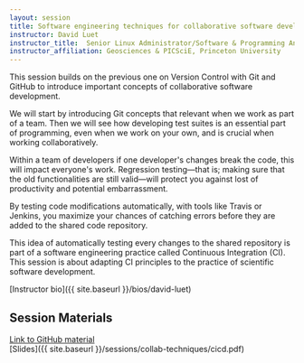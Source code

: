 ```yaml
---
layout: session
title: Software engineering techniques for collaborative software development
instructor: David Luet
instructor_title:  Senior Linux Administrator/Software & Programming Analyst
instructor_affiliation: Geosciences & PICSciE, Princeton University
---
```


This session builds on the previous one on Version Control with Git and GitHub to introduce important concepts of collaborative software development.

We will start by introducing Git concepts that relevant when we work as part of a team. Then we will see how developing test suites is an essential part of programming, even when we work on your own, and is crucial when working collaboratively.

Within a team of developers if one developer's changes break the code, this will impact everyone's work. Regression testing—that is; making sure that the old functionalities are still valid—will protect you against lost of productivity and potential embarrassment.

By testing code modifications automatically, with tools like Travis or Jenkins, you maximize your chances of catching errors before they are added to the shared code repository.

This idea of automatically testing every changes to the shared repository is part of a software engineering practice called Continuous Integration (CI). This session is about adapting CI principles to the practice of scientific software development.


[Instructor bio]({{ site.baseurl }}/bios/david-luet)

## Session Materials ##
[Link to GitHub material](http://luet.princeton.edu/cicd/)  
[Slides]({{ site.baseurl }}/sessions/collab-techniques/cicd.pdf)  
